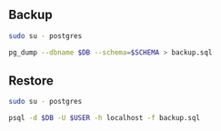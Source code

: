 ## Backup

```bash
sudo su - postgres

pg_dump --dbname $DB --schema=$SCHEMA > backup.sql
```

## Restore

```bash
sudo su - postgres

psql -d $DB -U $USER -h localhost -f backup.sql
```